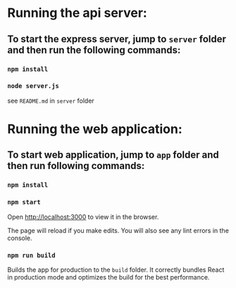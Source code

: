 # Running the api server:
## To start the express server, jump to `server` folder and then run the following commands:

### `npm install`
### `node server.js`
see `README.md` in ```server``` folder

# Running the web application:
## To start web application, jump to `app` folder and then run following commands:
### `npm install`
### `npm start`

Open [http://localhost:3000](http://localhost:3000) to view it in the browser.

The page will reload if you make edits.
You will also see any lint errors in the console.

### `npm run build`
Builds the app for production to the `build` folder.
It correctly bundles React in production mode and optimizes the build for the best performance.